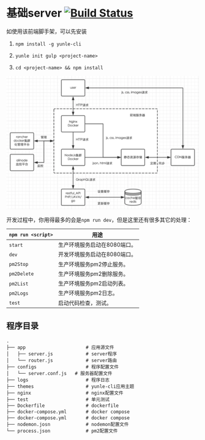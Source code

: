 # 基础server [![Build Status](https://travis-ci.org/hexiao-o/yunle-template-production.svg?branch=master)](https://travis-ci.org/hexiao-o/yunle-template-production)

如使用该前端脚手架，可以先安装

1. `npm install -g yunle-cli`

2. `yunle init gulp <project-name>`

2. `cd <project-name> && npm install`

![前后端分离架构](doc/image.png)

开发过程中，你用得最多的会是`npm run dev`，但是这里还有很多其它的处理：


|`npm run <script>`|用途|
|------------------|-----------|
|`start`|生产环境服务启动在8080端口。|
|`dev`|开发环境服务启动在8080端口。|
|`pm2Stop`|生产环境服务pm2停止服务。|
|`pm2Delete`|生产环境服务pm2删除服务。|
|`pm2List`|生产环境服务pm2启动列表。|
|`pm2Logs`|生产环境服务pm2日志。|
|`test`|启动代码检查，测试。|

## 程序目录

```
.
├── app                      # 应用源文件
│   ├── server.js            # server程序
│   └── router.js            # server路由
├── configs                  # 程序配置文件
│   └── server.conf.js   # 服务器配置文件
├── logs                     # 程序日志
├── themes                   # yunle-cli应用主题
├── nginx                    # nginx配置文件
├── test                     # 单元测试
├── Dockerfile               # dockerfile
├── docker-compose.yml       # docker compose
├── docker-compose.yml       # docker compose
├── nodemon.josn             # nodemon配置文件
└── process.json             # pm2配置文件
```
